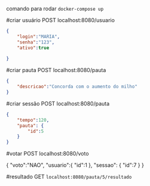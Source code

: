 comando para rodar `docker-compose up`

#criar usuário POST localhost:8080/usuario
```JSON
{
    "login":"MARIA",
    "senha":"123",
    "ativo":true
    
}
```

#criar pauta POST localhost:8080/pauta
```JSON
{
    "descricao":"Concorda com o aumento do milho"
}
```


#criar sessão  POST localhost:8080/pauta
```JSON
{
    "tempo":120,
    "pauta": {
        "id":5
    }
}
```

#votar POST localhost:8080/voto

{
   "voto":"NAO",
   "usuario":{
       "id":1
   },
   "sessao": {
       "id":7
   }
}

#resultado GET `localhost:8080/pauta/5/resultado`
